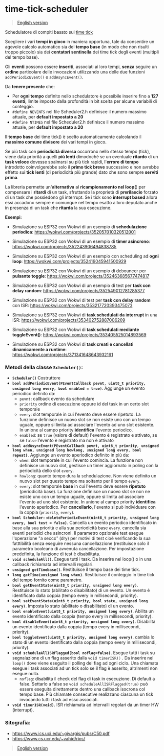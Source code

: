 # time-tick-scheduler 

>[English version](english.md)

Schedulatore di compiti basato sui [time tick](https://github.com/sebastianomelita/ArduinoBareMetal/blob/master/tasksched.md)

Scegliere i vari **tempi in gioco** in maniera opportuna, tale da consentire un agevole calcolo automatico sia del **tempo base** (in modo che non risulti troppo piccolo) sia dei **contatori sentinella** dei time tick degli eventi (multipli del tempo base).

Gli **eventi** possono essere **inseriti**, associati ai loro tempi, **senza** seguire un **ordine** particolare delle invocazioni utilizzando una delle due funzioni ```addPeriodicEvent()``` e ```addAsyncEvent()```. 

Da **tenere presente** che:
- Per **ogni tempo** definito nello schedulatore è possibile inserire fino a **127 eventi**, limite imposto dalla profondità in bit scelta per alcune variabili di conteggio.
- ```#define NEVENTS``` nel file Scheduler2.h definisce il numero massimo attuale, per **default impostato a 20**
- ```#define NTIMES``` nel file Scheduler2.h definisce il numero massimo attuale, per **default impostato a 20**

Il **tempo base** dei time tick() è scelto automaticamente calcolando il **massimo comune divisore** dei vari tempi in gioco.

Se più task con **periodicità diversa** occorrono nello stesso tempo (tick), viene data priorità a quelli **più lenti** dimodochè se un eventuale **ritardo** di un **task veloce** dovesse spalmarsi su più tick rapidi, l'**errore di tempo** introdotto coinvolgerebbe solo il **primo tick breve** successivo e non avrebbe effetto sui **tick lenti** (di periodicità più grande) dato che sono sempre **serviti prima**.

La libreria permette un'**alternativa** al **ricampionamento nel loop(**) per compensare i **ritardi** di un task, sfruttando la proprietà di **prerilascio** forzato di un task che possiedono gli interrupt. Se i tick sono **interrupt based** allora essi accadono sempre e comunque nel tempo esatto a loro deputato anche in presenza di un task che **ritarda** la sua esecuzione. 

**Esempi:**

- Simulazione su ESP32 con Wokwi di un esempio di **schedulazione periodica**: https://wokwi.com/projects/352057010320512001

- Simulazione su ESP32 con Wokwi di un esempio di **timer asincrono**: https://wokwi.com/projects/352243906494838785

- Simulazione su ESP32 con Wokwi di un esempio con scheduling ad **ogni loop**: https://wokwi.com/projects/352419045941500929

- Simulazione su ESP32 con Wokwi di un esempio di debouncer per **pulsante toggle**: https://wokwi.com/projects/352463685677474817

- Simulazione su ESP32 con Wokwi di un esempio di test per **task con delay random**: https://wokwi.com/projects/352549012781285377

- Simulazione su ESP32 con Wokwi di test per **task con delay random** con ISR: https://wokwi.com/projects/353217720393475073

- Simulazione su ESP32 con Wokwi di **task schedulati da interrupt** in una ISR: https://wokwi.com/projects/353402752887006209

- Simulazione su ESP32 con Wokwi di **task schedulati mediante toggleEvent()**: https://wokwi.com/projects/353405525014893569

- Simulazione su ESP32 con Wokwi di **task creati e cancellati dinamicamente a runtime**: https://wokwi.com/projects/371341648643932161


### **Metodi** della classe **```Scheduler()```**:		
    		
- **```Scheduler()```** Costruttore
- **```bool addPeriodicEvent(PEventCallback pevnt, uint8_t priority, unsigned long every, bool enabled = true)```**. Aggiunge un evento periodico definito da:
	- ```pevnt```: callback evento da schedulare
	- ```priority``` ordine di esecuzione oppure id del task in un certo slot temporale
	- ```every```: slot temporale in cui l'evento deve essere ripetuto. La funzione definisce un nuovo slot se non esiste uno con un tempo uguale, oppure si limita ad associare l'evento ad uno slot esistente. In unione al campo priority **identifica** l'evento periodico.
	- ```enabled```: se ```true``` (valore di default) l'evento è registrato e attivato, se se ```false``` l'evento è registrato ma non è attivato
- **```bool addAsyncEvent(PEventCallback pevnt, uint8_t priority, unsigned long when, unsigned long howlong, unsigned long every, bool repeat)```**. Aggiunge un evento aperiodico definito in più da:
	- ```when```: slot temporale in cui l'evento comincia. La funzione non definisce un nuovo slot, gestisce un timer aggiornato in poling con la periodicità dello slot ```every```.
	- ```howlong```: quanto tempo dura la schedulazione. Non viene definito un nuovo slot per questo tempo ma soltanto per il tempo ```every```.
	- ```every```: slot temporale **base** in cui l'evento deve essere **ripetuto** (periodicità base). La funzione definisce un nuovo slot se non ne esiste uno con un tempo uguale, oppure si limita ad associare l'evento ad uno slot esistente. In unione al campo priority **identifica** l'evento aperiodico. Per **cancellarlo**, l'evento si può individuare con la coppia (```priority```, ```every```).
- **```bool Scheduler::deletePeriodicEvent(uint8_t priority, unsigned long every, bool test = false)```**. Cancella un evento periodico identificato in base alla sua priorità e alla sua periodicità base ```every```. cancella sia eventi periodici che asincroni. Il parametro opzionale test esegue l'operazione "a secco" (dry) per motivi di test cioè verificando la sua fatttibilità senza eseguire nessuna cancellazzione (restituisce solo il parametro booleano di avvenuta cancellazione. Per impostazione predefinita, la funzione di test è disabilitata. 
- **```void scheduleAll()```**. Esegue tutti i task. Da inserire nel loop() o in una callback richiamata ad intervalli regolari.
- **```unsigned getTimebase()```**. Restituisce il tempo base dei time tick.
- **```long getTime(unsigned long when)```**. Restituisce il conteggio in time tick del tempo fornito come parametro.
- **```bool getEventState(uint8_t priority, unsigned long every)```**. Restituisce lo stato (abilitato o disabilitato) di un evento. Un evento è identificato dalla coppia (tempo every in millisecondi, priority).
- **```bool setEventState(uint8_t priority, bool state, unsigned long every)```**. Imposta lo stato (abilitato o disabilitato) di un evento.
- **```bool enableEvent(uint8_t priority, unsigned long every)```**. Abilita un evento identificato dalla coppia (tempo every in millisecondi, priority).
- **```bool disableEvent(uint8_t priority, unsigned long every)```**. Disabilita un evento identificato dalla coppia (tempo every in millisecondi, priority).
- **```bool toggleEvent(uint8_t priority, unsigned long every)```**.  cambia lo stato di un evento identificato dalla coppia (tempo every in millisecondi, priority).
- **```void scheduleAllISRFlagged(bool noflag=false)```**. Esegue tutti i task su segnalazione di un flag asserito dalla ```void timerISR()``` . Da inserire nel ```loop()``` dove viene eseguito il polling del flag ad ogni ciclo. Una chiamata esegue i task associati ad un tick solo se il flag è asserito, altrimenti non esegue nulla.
	- ```noflag```: disabilita il check del flag di task in esecuzione. Di default a false. Settarlo a false se ```void scheduleAllISRFlagged(true)``` può essere eseguita direttamente dentro una callback isocrona col tempo base. Più chiamate consecutive realizzano ciascuna un tick invocando tutti i task ad esso associati.
- **```void timerISR(void)```**. ISR richiamata ad intervalli regolari da un timer HW (interrupt).

### **Sitografia:**

- https://www.ics.uci.edu/~givargis/pubs/C50.pdf
- https://www.cs.ucr.edu/~vahid/rios/

>[English version](english.md)

